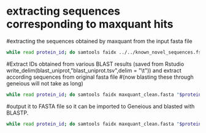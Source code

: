 # extracting sequences corresponding to maxquant hits

#extracting the sequences obtained by maxquant from the input fasta file  

```bash
while read protein_id; do samtools faidx ../../known_novel_sequences.fsa "$protein_id"; done < <(awk -F '\t' '{printf("%s\n",$1)}' maxquant_proteins.tsv)
```
#Extract IDs obtained from various BLAST results (saved from Rstudio write_delim(blast_uniprot,"blast_uniprot.tsv",delim = "\t")) and extract according sequences from original fasta file
#(now blasting these through geneious will not take as long)

```bash
while read protein_id; do samtools faidx maxquant_clean.fasta "$protein_id"; done < <(awk '{printf("%s\n",$1)}' blast_uniprot.tsv)
```

#output it to FASTA file so it can be imported to Geneious and blasted with BLASTP.

```bash
while read protein_id; do samtools faidx maxquant_clean.fasta "$protein_id"; done < <(awk '{printf("%s\n",$1)}' blast_uniprot.tsv) > blastp_uniprot.fasta
```

